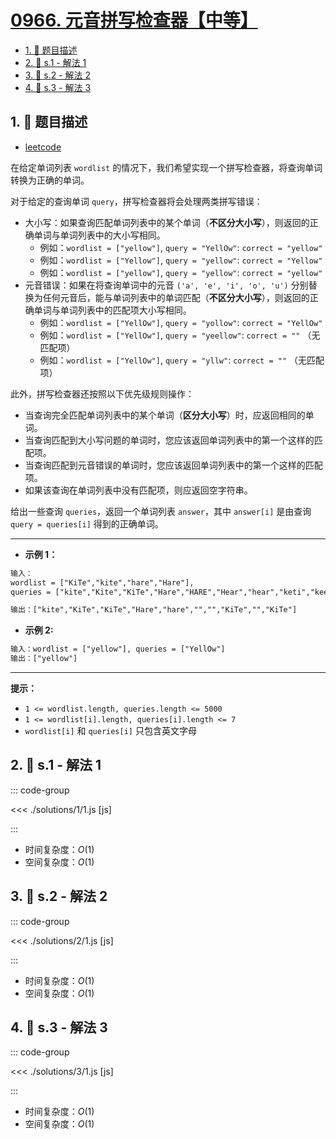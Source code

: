 # [0966. 元音拼写检查器【中等】](https://github.com/tnotesjs/TNotes.leetcode/tree/main/notes/0966.%20%E5%85%83%E9%9F%B3%E6%8B%BC%E5%86%99%E6%A3%80%E6%9F%A5%E5%99%A8%E3%80%90%E4%B8%AD%E7%AD%89%E3%80%91)

<!-- region:toc -->

- [1. 📝 题目描述](#1--题目描述)
- [2. 🎯 s.1 - 解法 1](#2--s1---解法-1)
- [3. 🎯 s.2 - 解法 2](#3--s2---解法-2)
- [4. 🎯 s.3 - 解法 3](#4--s3---解法-3)

<!-- endregion:toc -->

## 1. 📝 题目描述

- [leetcode](https://leetcode.cn/problems/vowel-spellchecker/)

在给定单词列表 `wordlist` 的情况下，我们希望实现一个拼写检查器，将查询单词转换为正确的单词。

对于给定的查询单词 `query`，拼写检查器将会处理两类拼写错误：

- 大小写：如果查询匹配单词列表中的某个单词（**不区分大小写**），则返回的正确单词与单词列表中的大小写相同。
  - 例如：`wordlist = ["yellow"]`, `query = "YellOw"`: `correct = "yellow"`
  - 例如：`wordlist = ["Yellow"]`, `query = "yellow"`: `correct = "Yellow"`
  - 例如：`wordlist = ["yellow"]`, `query = "yellow"`: `correct = "yellow"`
- 元音错误：如果在将查询单词中的元音 `('a', 'e', 'i', 'o', 'u')` 分别替换为任何元音后，能与单词列表中的单词匹配（**不区分大小写**），则返回的正确单词与单词列表中的匹配项大小写相同。
  - 例如：`wordlist = ["YellOw"]`, `query = "yollow"`: `correct = "YellOw"`
  - 例如：`wordlist = ["YellOw"]`, `query = "yeellow"`: `correct = ""` （无匹配项）
  - 例如：`wordlist = ["YellOw"]`, `query = "yllw"`: `correct = ""` （无匹配项）

此外，拼写检查器还按照以下优先级规则操作：

- 当查询完全匹配单词列表中的某个单词（**区分大小写**）时，应返回相同的单词。
- 当查询匹配到大小写问题的单词时，您应该返回单词列表中的第一个这样的匹配项。
- 当查询匹配到元音错误的单词时，您应该返回单词列表中的第一个这样的匹配项。
- 如果该查询在单词列表中没有匹配项，则应返回空字符串。

给出一些查询 `queries`，返回一个单词列表 `answer`，其中 `answer[i]` 是由查询 `query = queries[i]` 得到的正确单词。

---

- **示例 1：**

```txt
输入：
wordlist = ["KiTe","kite","hare","Hare"],
queries = ["kite","Kite","KiTe","Hare","HARE","Hear","hear","keti","keet","keto"]

输出：["kite","KiTe","KiTe","Hare","hare","","","KiTe","","KiTe"]
```

- **示例 2:**

```txt
输入：wordlist = ["yellow"], queries = ["YellOw"]
输出：["yellow"]
```

---

**提示：**

- `1 <= wordlist.length, queries.length <= 5000`
- `1 <= wordlist[i].length, queries[i].length <= 7`
- `wordlist[i]` 和 `queries[i]` 只包含英文字母

## 2. 🎯 s.1 - 解法 1

::: code-group

<<< ./solutions/1/1.js [js]

:::

- 时间复杂度：$O(1)$
- 空间复杂度：$O(1)$

## 3. 🎯 s.2 - 解法 2

::: code-group

<<< ./solutions/2/1.js [js]

:::

- 时间复杂度：$O(1)$
- 空间复杂度：$O(1)$

## 4. 🎯 s.3 - 解法 3

::: code-group

<<< ./solutions/3/1.js [js]

:::

- 时间复杂度：$O(1)$
- 空间复杂度：$O(1)$
